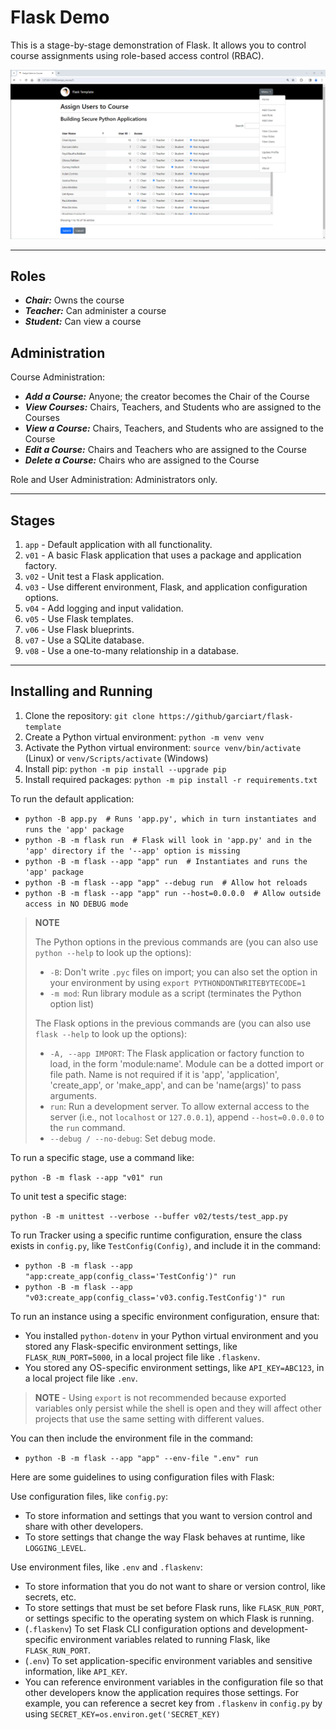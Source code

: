 # Flask Demo

This is a stage-by-stage demonstration of Flask. It allows you to control course assignments using role-based access control (RBAC).

![Assign Users to Course Screenshot](img/assign-users-screenshot.png)

-----

## Roles

- ***Chair:*** Owns the course
- ***Teacher:*** Can administer a course
- ***Student:*** Can view a course

## Administration

Course Administration:

- ***Add a Course:*** Anyone; the creator becomes the Chair of the Course
- ***View Courses:*** Chairs, Teachers, and Students who are assigned to the Courses
- ***View a Course:*** Chairs, Teachers, and Students who are assigned to the Course
- ***Edit a Course:*** Chairs and Teachers who are assigned to the Course
- ***Delete a Course:*** Chairs who are assigned to the Course

Role and User Administration: Administrators only.

-----

## Stages

1. `app` - Default application with all functionality.
2. `v01` - A basic Flask application that uses a package and application factory.
3. `v02` - Unit test a Flask application.
4. `v03` - Use different environment, Flask, and application configuration options.
5. `v04` - Add logging and input validation.
6. `v05` - Use Flask templates.
7. `v06` - Use Flask blueprints.
8. `v07` - Use a SQLite database.
9. `v08` - Use a one-to-many relationship in a database.

-----

## Installing and Running

1. Clone the repository: `git clone https://github/garciart/flask-template`
2. Create a Python virtual environment: `python -m venv venv`
3. Activate the Python virtual environment: `source venv/bin/activate` (Linux) or `venv/Scripts/activate` (Windows)
4. Install pip: `python -m pip install --upgrade pip`
5. Install required packages: `python -m pip install -r requirements.txt`

To run the default application:

- `python -B app.py  # Runs 'app.py', which in turn instantiates and runs the 'app' package`
- `python -B -m flask run  # Flask will look in 'app.py' and in the 'app' directory if the '--app' option is missing`
- `python -B -m flask --app "app" run  # Instantiates and runs the 'app' package`
- `python -B -m flask --app "app" --debug run  # Allow hot reloads`
- `python -B -m flask --app "app" run --host=0.0.0.0  # Allow outside access in NO DEBUG mode`

> **NOTE**
>
> The Python options in the previous commands are (you can also use `python --help` to look up the options):
>
> - `-B`: Don't write `.pyc` files on import; you can also set the option in your environment by using `export PYTHONDONTWRITEBYTECODE=1`
> - `-m mod`: Run library module as a script (terminates the Python option list)
>
> The Flask options in the previous commands are (you can also use `flask --help` to look up the options):
>
> - `-A, --app IMPORT`: The Flask application or factory function to load, in the form 'module:name'. Module can be a dotted import or file path. Name is not required if it is 'app', 'application', 'create_app', or 'make_app', and can be 'name(args)' to pass arguments.
> - `run`: Run a development server. To allow external access to the server (i.e., not `localhost` or `127.0.0.1`), append `--host=0.0.0.0` to the `run` command.
> - `--debug / --no-debug`:  Set debug mode.

To run a specific stage, use a command like:

`python -B -m flask --app "v01" run`

To unit test a specific stage:

`python -B -m unittest --verbose --buffer v02/tests/test_app.py`

To run Tracker using a specific runtime configuration, ensure the class exists in `config.py`, like `TestConfig(Config)`, and include it in the command:

- `python -B -m flask --app "app:create_app(config_class='TestConfig')" run`
- `python -B -m flask --app "v03:create_app(config_class='v03.config.TestConfig')" run`

To run an instance using a specific environment configuration, ensure that:

- You installed `python-dotenv` in your Python virtual environment and you stored any Flask-specific environment settings, like `FLASK_RUN_PORT=5000`, in a local project file like `.flaskenv`.
- You stored any OS-specific environment settings, like `API_KEY=ABC123`, in a local project file like `.env`.

> **NOTE** - Using `export` is not recommended because exported variables only persist while the shell is open and they will affect other projects that use the same setting with different values.

You can then include the environment file in the command:

- `python -B -m flask --app "app" --env-file ".env" run`

Here are some guidelines to using configuration files with Flask:

Use configuration files, like `config.py`:

- To store information and settings that you want to version control and share with other developers.
- To store settings that change the way Flask behaves at runtime, like `LOGGING_LEVEL`.

Use environment files, like `.env` and `.flaskenv`:

- To store information that you do not want to share or version control, like secrets, etc.
- To store settings that must be set before Flask runs, like `FLASK_RUN_PORT`, or settings specific to the operating system on which Flask is running.
- (`.flaskenv`) To set Flask CLI configuration options and development-specific environment variables related to running Flask, like `FLASK_RUN_PORT`.
- (`.env`) To set application-specific environment variables and sensitive information, like `API_KEY`.
- You can reference environment variables in the configuration file so that other developers know the application requires those settings. For example, you can reference a secret key from `.flaskenv` in `config.py` by using `SECRET_KEY=os.environ.get('SECRET_KEY)`
